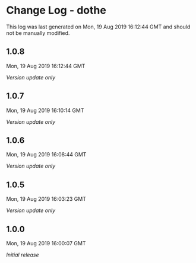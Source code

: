 # Change Log - dothe

This log was last generated on Mon, 19 Aug 2019 16:12:44 GMT and should not be manually modified.

## 1.0.8
Mon, 19 Aug 2019 16:12:44 GMT

*Version update only*

## 1.0.7
Mon, 19 Aug 2019 16:10:14 GMT

*Version update only*

## 1.0.6
Mon, 19 Aug 2019 16:08:44 GMT

*Version update only*

## 1.0.5
Mon, 19 Aug 2019 16:03:23 GMT

*Version update only*

## 1.0.0
Mon, 19 Aug 2019 16:00:07 GMT

*Initial release*

